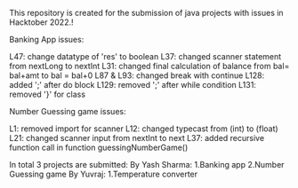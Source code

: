 This repository is created for the submission of java projects with issues in Hacktober 2022.!


Banking App issues:

L47: change datatype of 'res' to boolean
L37: changed scanner statement from nextLong to nextInt
L31: changed final calculation of balance from bal= bal+amt to bal = bal+0
L87 & L93: changed break with continue
L128: added ';' after do block
L129: removed ';' after while condition
L131: removed '}' for class



Number Guessing game issues:

L1: removed import for scanner
L12: changed typecast from (int) to (float)
L21: changed scanner input from nextInt to next
L37: added recursive function call in function guessingNumberGame()



In total 3 projects are submitted:
By Yash Sharma:
  1.Banking app
  2.Number Guessing game
By Yuvraj:
  1.Temperature converter
 
